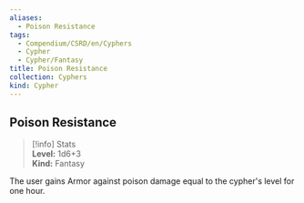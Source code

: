 ```yaml
---
aliases:
  - Poison Resistance
tags:
  - Compendium/CSRD/en/Cyphers
  - Cypher
  - Cypher/Fantasy
title: Poison Resistance
collection: Cyphers
kind: Cypher
---
```

## Poison Resistance  
>[!info] Stats  
> **Level:** 1d6+3  
> **Kind:** Fantasy
  
The user gains Armor against poison damage equal to the cypher's level for one hour.